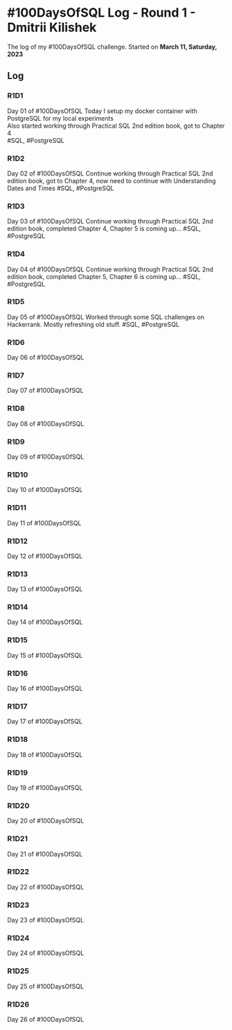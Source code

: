 # #100DaysOfSQL Log - Round 1 - Dmitrii Kilishek

The log of my #100DaysOfSQL challenge. Started on **March 11, Saturday, 2023**

## Log

<!--- 
Record format:

### R1D1 < Header format
Worked on what? What was the progress? Link to the sample.

--->

### R1D1 
Day 01 of #100DaysOfSQL 
Today I setup my docker container with PostgreSQL for my local experiments  
Also started working through Practical SQL 2nd edition book, got to Chapter 4  
#SQL, #PostgreSQL


### R1D2
Day 02 of #100DaysOfSQL 
Continue working through Practical SQL 2nd edition book, got to Chapter 4, 
now need to continue with Understanding Dates and Times
#SQL, #PostgreSQL

### R1D3
Day 03 of #100DaysOfSQL 
Continue working through Practical SQL 2nd edition book, completed Chapter 4, 
Chapter 5 is coming up...
#SQL, #PostgreSQL

### R1D4
Day 04 of #100DaysOfSQL 
Continue working through Practical SQL 2nd edition book, completed Chapter 5, 
Chapter 6 is coming up...
#SQL, #PostgreSQL

### R1D5
Day 05 of #100DaysOfSQL 
Worked through some SQL challenges on Hackerrank. Mostly refreshing old stuff.
#SQL, #PostgreSQL

### R1D6
Day 06 of #100DaysOfSQL 


### R1D7
Day 07 of #100DaysOfSQL 


### R1D8
Day 08 of #100DaysOfSQL 


### R1D9
Day 09 of #100DaysOfSQL 


### R1D10
Day 10 of #100DaysOfSQL 


### R1D11
Day 11 of #100DaysOfSQL 


### R1D12
Day 12 of #100DaysOfSQL 


### R1D13
Day 13 of #100DaysOfSQL 


### R1D14
Day 14 of #100DaysOfSQL 


### R1D15
Day 15 of #100DaysOfSQL 


### R1D16
Day 16 of #100DaysOfSQL 


### R1D17
Day 17 of #100DaysOfSQL 


### R1D18
Day 18 of #100DaysOfSQL 


### R1D19
Day 19 of #100DaysOfSQL 


### R1D20
Day 20 of #100DaysOfSQL 


### R1D21
Day 21 of #100DaysOfSQL 


### R1D22
Day 22 of #100DaysOfSQL 


### R1D23
Day 23 of #100DaysOfSQL 


### R1D24
Day 24 of #100DaysOfSQL 


### R1D25
Day 25 of #100DaysOfSQL 


### R1D26
Day 26 of #100DaysOfSQL 
